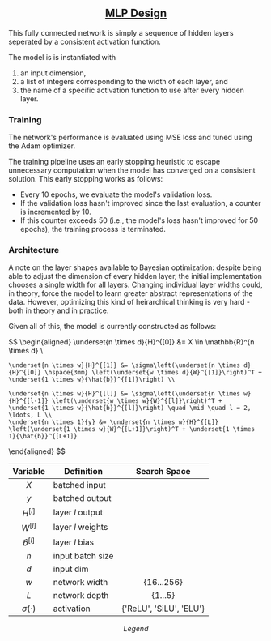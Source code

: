 <h2 style="text-align: center;"><ins>MLP Design</ins></h2>

This fully connected network is simply a sequence of hidden layers seperated by a consistent activation function.

The model is is instantiated with
1. an input dimension,
2. a list of integers corresponding to the width of each layer, and
3. the name of a specific activation function to use after every hidden layer.

### Training

The network's performance is evaluated using MSE loss and tuned using the Adam optimizer.

The training pipeline uses an early stopping heuristic to escape unnecessary computation when the model has converged on a consistent solution. This early stopping works as follows:

- Every 10 epochs, we evaluate the model's validation loss.
- If the validation loss hasn't improved since the last evaluation, a counter is incremented by 10.
- If this counter exceeds 50 (i.e., the model's loss hasn't improved for 50 epochs), the training process is terminated.

### Architecture

A note on the layer shapes available to Bayesian optimization: despite being able to adjust the dimension of every hidden layer, the initial implementation chooses a single width for all layers. Changing individual layer widths could, in theory, force the model to learn greater abstract representations of the data. However, optimizing this kind of heirarchical thinking is very hard - both in theory and in practice.

Given all of this, the model is currently constructed as follows:

$$
\begin{aligned}
    \underset{n \times d}{H}^{[0]} &= X \in \mathbb{R}^{n \times d} \\

    \underset{n \times w}{H}^{[1]} &= \sigma\left(\underset{n \times d}{H}^{[0]} \hspace{3mm} \left(\underset{w \times d}{W}^{[1]}\right)^T + \underset{1 \times w}{\hat{b}}^{[1]}\right) \\

    \underset{n \times w}{H}^{[l]} &= \sigma\left(\underset{n \times w}{H}^{[l-1]} \left(\underset{w \times w}{W}^{[l]}\right)^T + \underset{1 \times w}{\hat{b}}^{[l]}\right) \quad \mid \quad l = 2, \ldots, L \\
    \underset{n \times 1}{y} &= \underset{n \times w}{H}^{[L]} \left(\underset{1 \times w}{W}^{[L+1]}\right)^T + \underset{1 \times 1}{\hat{b}}^{[L+1]}
\end{aligned}
$$

<div align="center">

| Variable | Definition | Search Space |
|:---:|---|:---:|
| $X$ | batched input |  |
| $y$ | batched output |  |
| $H^{[l]}$ | layer $l$ output | |
| $W^{[l]}$ | layer $l$ weights | |
| $\hat{b}^{[l]}$ | layer $l$ bias | |
| $n$ | input batch size |  |
| $d$ | input dim |  |
| $w$ | network width | {16...256} |
| $L$ | network depth | {1...5} |
| $\sigma(\cdot)$ | activation | {'ReLU', 'SiLU', 'ELU'} |

*Legend*

</div>